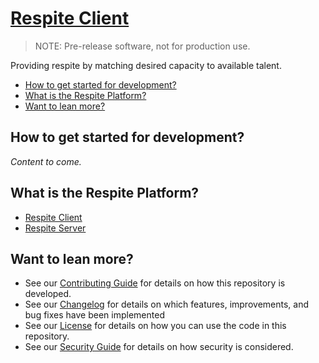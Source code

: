 # [Respite Client](https://github.com/dbtedman/respite-client)

> NOTE: Pre-release software, not for production use.

Providing respite by matching desired capacity to available talent.

-   [How to get started for development?](#how-to-get-started-for-development)
-   [What is the Respite Platform?](#what-is-the-respite-platform)
-   [Want to lean more?](#want-to-lean-more)

## How to get started for development?

_Content to come._

## What is the Respite Platform?

-   [Respite Client](https://github.com/dbtedman/respite-client)
-   [Respite Server](https://github.com/dbtedman/respite-server)

## Want to lean more?

-   See our [Contributing Guide](CONTRIBUTING.md) for details on how this repository is developed.
-   See our [Changelog](CHANGELOG.md) for details on which features, improvements, and bug fixes have been implemented
-   See our [License](LICENSE.md) for details on how you can use the code in this repository.
-   See our [Security Guide](SECURITY.md) for details on how security is considered.
